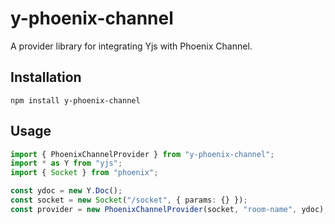 # y-phoenix-channel

A provider library for integrating Yjs with Phoenix Channel.

## Installation

```
npm install y-phoenix-channel
```

## Usage

```ts
import { PhoenixChannelProvider } from "y-phoenix-channel";
import * as Y from "yjs";
import { Socket } from "phoenix";

const ydoc = new Y.Doc();
const socket = new Socket("/socket", { params: {} });
const provider = new PhoenixChannelProvider(socket, "room-name", ydoc);
``` 